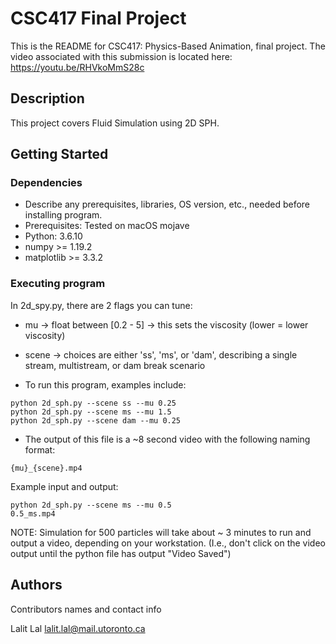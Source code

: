 # CSC417 Final Project

This is the README for CSC417: Physics-Based Animation, final project. 
The video associated with this submission is located here:
https://youtu.be/RHVkoMmS28c


## Description

This project covers Fluid Simulation using 2D SPH.

## Getting Started

### Dependencies

* Describe any prerequisites, libraries, OS version, etc., needed before installing program.
* Prerequisites: Tested on macOS mojave
* Python: 3.6.10
* numpy >= 1.19.2  
* matplotlib >= 3.3.2

### Executing program

In 2d_spy.py, there are 2 flags you can tune:
* mu -> float between [0.2 - 5] -> this sets the viscosity (lower = lower viscosity)
* scene -> choices are either 'ss', 'ms', or 'dam', describing a single stream, multistream, or dam break scenario

* To run this program, examples include: 
```
python 2d_sph.py --scene ss --mu 0.25
python 2d_sph.py --scene ms --mu 1.5
python 2d_sph.py --scene dam --mu 0.25

```


- The output of this file is a ~8 second video with the following naming format:
```
{mu}_{scene}.mp4
```
Example input and output:
```
python 2d_sph.py --scene ms --mu 0.5 
0.5_ms.mp4
```

NOTE: Simulation for 500 particles will take about ~ 3 minutes to run and output a video, depending on your workstation. (I.e., don't click on the video output until the python file has output "Video Saved")

## Authors

Contributors names and contact info

Lalit Lal
lalit.lal@mail.utoronto.ca
